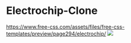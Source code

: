 # Electrochip-Clone
https://www.free-css.com/assets/files/free-css-templates/preview/page294/electrochip/
![](https://github.com/damlahub/Electrochip-Clone/blob/main/ss.gif)
